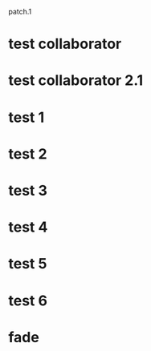 patch.1

# test collaborator

# test collaborator 2.1

# test 1

# test 2

# test 3

# test 4

# test 5

# test 6

# fade
